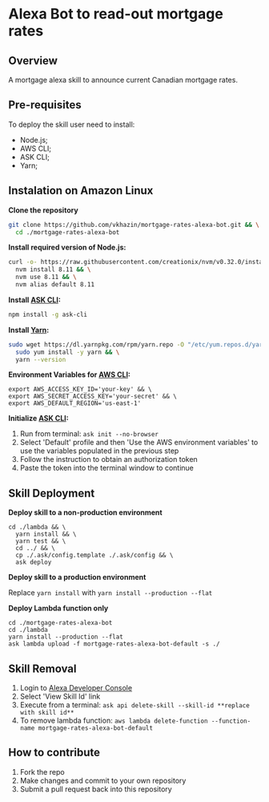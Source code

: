 # Alexa Bot to read-out mortgage rates

## Overview

A mortgage alexa skill to announce current Canadian mortgage rates.

## Pre-requisites

To deploy the skill user need to install:
 - Node.js;
 - AWS CLI;
 - ASK CLI;
 - Yarn;

## Instalation on Amazon Linux

**Clone the repository**
```bash
git clone https://github.com/vkhazin/mortgage-rates-alexa-bot.git && \
  cd ./mortgage-rates-alexa-bot
```

**Install required version of Node.js:**
```bash
curl -o- https://raw.githubusercontent.com/creationix/nvm/v0.32.0/install.sh | bash && \
  nvm install 8.11 && \
  nvm use 8.11 && \
  nvm alias default 8.11
```

**Install [ASK CLI](https://developer.amazon.com/docs/smapi/quick-start-alexa-skills-kit-command-line-interface.html):**
```bash
npm install -g ask-cli
```

**Install [Yarn](https://yarnpkg.com/):**
```bash
sudo wget https://dl.yarnpkg.com/rpm/yarn.repo -O "/etc/yum.repos.d/yarn.repo" && \
  sudo yum install -y yarn && \
  yarn --version
```

**Environment Variables for [AWS CLI](https://aws.amazon.com/cli/):**
```
export AWS_ACCESS_KEY_ID='your-key' && \
export AWS_SECRET_ACCESS_KEY='your-secret' && \
export AWS_DEFAULT_REGION='us-east-1'
```

**Initialize [ASK CLI](https://developer.amazon.com/docs/smapi/quick-start-alexa-skills-kit-command-line-interface.html):**

1. Run from terminal: `ask init --no-browser`
2. Select 'Default' profile and then 'Use the AWS environment variables' to use the variables populated in the previous step
3. Follow the instruction to obtain an authorization token
4. Paste the token into the terminal window to continue

## Skill Deployment

**Deploy skill to a non-production environment**
```
cd ./lambda && \
  yarn install && \
  yarn test && \
  cd ../ && \
  cp ./.ask/config.template ./.ask/config && \
  ask deploy
```

**Deploy skill to a production environment**  

Replace `yarn install` with `yarn install --production --flat`

**Deploy Lambda function only**
```
cd ./mortgage-rates-alexa-bot
cd ./lambda
yarn install --production --flat
ask lambda upload -f mortgage-rates-alexa-bot-default -s ./
```

## Skill Removal

1. Login to [Alexa Developer Console](https://developer.amazon.com/alexa/console/ask)
2. Select 'View Skill Id' link
3. Execute from a terminal: `ask api delete-skill --skill-id **replace with skill id**`
4. To remove lambda function: `aws lambda delete-function --function-name mortgage-rates-alexa-bot-default`

## How to contribute

1. Fork the repo
2. Make changes and commit to your own repository
3. Submit a pull request back into this repository
